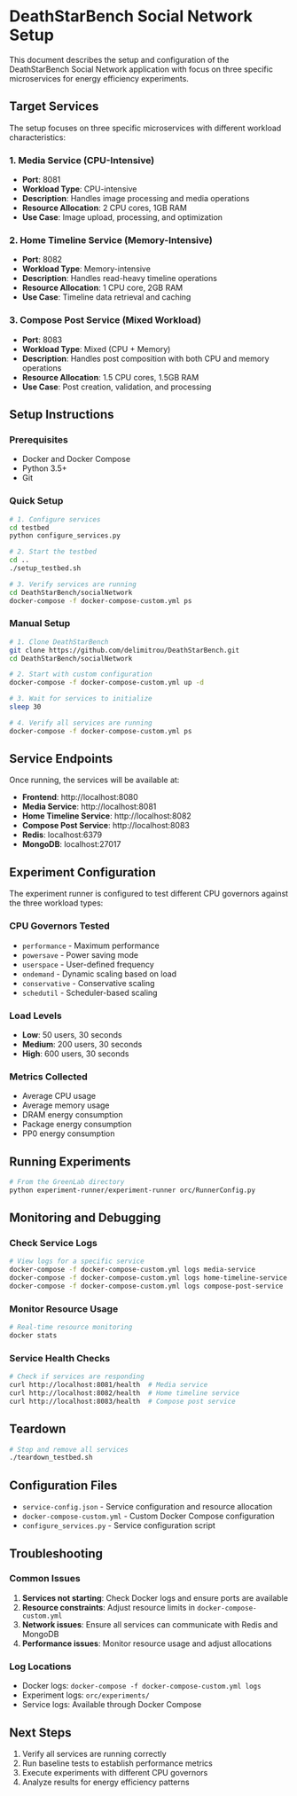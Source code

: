 # DeathStarBench Social Network Setup

This document describes the setup and configuration of the DeathStarBench Social Network application with focus on three specific microservices for energy efficiency experiments.

## Target Services

The setup focuses on three specific microservices with different workload characteristics:

### 1. Media Service (CPU-Intensive)
- **Port**: 8081
- **Workload Type**: CPU-intensive
- **Description**: Handles image processing and media operations
- **Resource Allocation**: 2 CPU cores, 1GB RAM
- **Use Case**: Image upload, processing, and optimization

### 2. Home Timeline Service (Memory-Intensive)
- **Port**: 8082
- **Workload Type**: Memory-intensive
- **Description**: Handles read-heavy timeline operations
- **Resource Allocation**: 1 CPU core, 2GB RAM
- **Use Case**: Timeline data retrieval and caching

### 3. Compose Post Service (Mixed Workload)
- **Port**: 8083
- **Workload Type**: Mixed (CPU + Memory)
- **Description**: Handles post composition with both CPU and memory operations
- **Resource Allocation**: 1.5 CPU cores, 1.5GB RAM
- **Use Case**: Post creation, validation, and processing

## Setup Instructions

### Prerequisites
- Docker and Docker Compose
- Python 3.5+
- Git

### Quick Setup
```bash
# 1. Configure services
cd testbed
python configure_services.py

# 2. Start the testbed
cd ..
./setup_testbed.sh

# 3. Verify services are running
cd DeathStarBench/socialNetwork
docker-compose -f docker-compose-custom.yml ps
```

### Manual Setup
```bash
# 1. Clone DeathStarBench
git clone https://github.com/delimitrou/DeathStarBench.git
cd DeathStarBench/socialNetwork

# 2. Start with custom configuration
docker-compose -f docker-compose-custom.yml up -d

# 3. Wait for services to initialize
sleep 30

# 4. Verify all services are running
docker-compose -f docker-compose-custom.yml ps
```

## Service Endpoints

Once running, the services will be available at:

- **Frontend**: http://localhost:8080
- **Media Service**: http://localhost:8081
- **Home Timeline Service**: http://localhost:8082
- **Compose Post Service**: http://localhost:8083
- **Redis**: localhost:6379
- **MongoDB**: localhost:27017

## Experiment Configuration

The experiment runner is configured to test different CPU governors against the three workload types:

### CPU Governors Tested
- `performance` - Maximum performance
- `powersave` - Power saving mode
- `userspace` - User-defined frequency
- `ondemand` - Dynamic scaling based on load
- `conservative` - Conservative scaling
- `schedutil` - Scheduler-based scaling

### Load Levels
- **Low**: 50 users, 30 seconds
- **Medium**: 200 users, 30 seconds
- **High**: 600 users, 30 seconds

### Metrics Collected
- Average CPU usage
- Average memory usage
- DRAM energy consumption
- Package energy consumption
- PP0 energy consumption

## Running Experiments

```bash
# From the GreenLab directory
python experiment-runner/experiment-runner orc/RunnerConfig.py
```

## Monitoring and Debugging

### Check Service Logs
```bash
# View logs for a specific service
docker-compose -f docker-compose-custom.yml logs media-service
docker-compose -f docker-compose-custom.yml logs home-timeline-service
docker-compose -f docker-compose-custom.yml logs compose-post-service
```

### Monitor Resource Usage
```bash
# Real-time resource monitoring
docker stats
```

### Service Health Checks
```bash
# Check if services are responding
curl http://localhost:8081/health  # Media service
curl http://localhost:8082/health  # Home timeline service
curl http://localhost:8083/health  # Compose post service
```

## Teardown

```bash
# Stop and remove all services
./teardown_testbed.sh
```

## Configuration Files

- `service-config.json` - Service configuration and resource allocation
- `docker-compose-custom.yml` - Custom Docker Compose configuration
- `configure_services.py` - Service configuration script

## Troubleshooting

### Common Issues

1. **Services not starting**: Check Docker logs and ensure ports are available
2. **Resource constraints**: Adjust resource limits in `docker-compose-custom.yml`
3. **Network issues**: Ensure all services can communicate with Redis and MongoDB
4. **Performance issues**: Monitor resource usage and adjust allocations

### Log Locations
- Docker logs: `docker-compose -f docker-compose-custom.yml logs`
- Experiment logs: `orc/experiments/`
- Service logs: Available through Docker Compose

## Next Steps

1. Verify all services are running correctly
2. Run baseline tests to establish performance metrics
3. Execute experiments with different CPU governors
4. Analyze results for energy efficiency patterns
